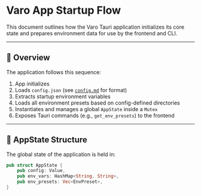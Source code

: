 # Varo App Startup Flow

This document outlines how the Varo Tauri application initializes its core state and prepares environment data for use by the frontend and CLI.

---

## 🧭 Overview

The application follows this sequence:

1. App initializes
2. Loads `config.json` (see [`config.md`](./config.md) for format)
3. Extracts startup environment variables
4. Loads all environment presets based on config-defined directories
5. Instantiates and manages a global `AppState` inside a `Mutex`
6. Exposes Tauri commands (e.g., `get_env_presets`) to the frontend

---

## 🧱 AppState Structure

The global state of the application is held in:

```rust
pub struct AppState {
    pub config: Value,
    pub env_vars: HashMap<String, String>,
    pub env_presets: Vec<EnvPreset>,
}

